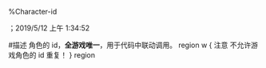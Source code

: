 
%Character-id

；2019/5/12 上午 1:34:52

#描述
角色的 id，**全游戏唯一**，用于代码中联动调用。
region w { 注意
不允许游戏角色的 id 重复！
} region